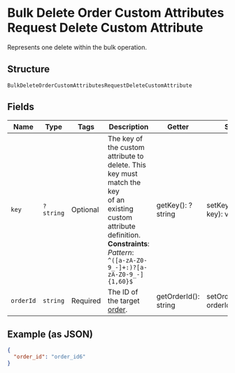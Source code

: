 
# Bulk Delete Order Custom Attributes Request Delete Custom Attribute

Represents one delete within the bulk operation.

## Structure

`BulkDeleteOrderCustomAttributesRequestDeleteCustomAttribute`

## Fields

| Name | Type | Tags | Description | Getter | Setter |
|  --- | --- | --- | --- | --- | --- |
| `key` | `?string` | Optional | The key of the custom attribute to delete.  This key must match the key<br>of an existing custom attribute definition.<br>**Constraints**: *Pattern*: `^([a-zA-Z0-9_-]+:)?[a-zA-Z0-9_-]{1,60}$` | getKey(): ?string | setKey(?string key): void |
| `orderId` | `string` | Required | The ID of the target [order](../../doc/models/order.md). | getOrderId(): string | setOrderId(string orderId): void |

## Example (as JSON)

```json
{
  "order_id": "order_id6"
}
```

